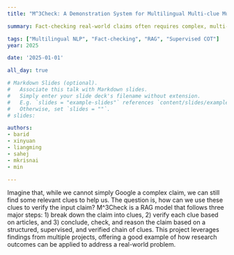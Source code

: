 ```yaml
---
title: "M^3Check: A Demonstration System for Multilingual Multi-clue Multi-Hop Fact-Checking"

summary: Fact-checking real-world claims often requires complex, multi-step reasoning due to the absence of direct evidence to support or refute them. M^3Check guides the model's reasoning process by constructing a structured, supervised, and verified chain of clues for verifying a claim, fostering a transparent, explainable, and user-friendly fact-checking process for multiple languages.

tags: ["Multilingual NLP", "Fact-checking", "RAG", "Supervised COT"]
year: 2025

date: '2025-01-01'

all_day: true

# Markdown Slides (optional).
#   Associate this talk with Markdown slides.
#   Simply enter your slide deck's filename without extension.
#   E.g. `slides = "example-slides"` references `content/slides/example-slides.md`.
#   Otherwise, set `slides = ""`.
# slides:

authors:
- barid
- xinyuan
- liangming
- sahej
- mkrisnai
- min

---
```

Imagine that, while we cannot simply Google a complex claim, we can still find some relevant clues to help us. The question is,  how can we use these clues to verify the input claim?  M^3Check is a RAG model that follows three major steps: 1) break down the claim into clues,  2) verify each clue based on articles, and 3) conclude, check, and reason the claim based on a structured, supervised, and verified chain of clues. This project leverages findings from multiple projects, offering a good example of how research outcomes can be applied to address a real-world problem.
